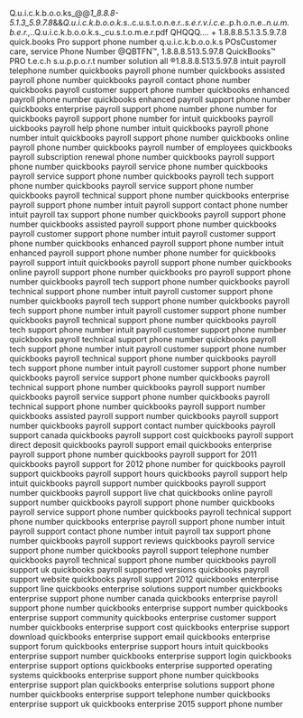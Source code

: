 Q.u.i.c.k.b.o.o.ks_@@_1_8.8.8-5.1.3_5.9.7.8_&&_Q.u.i.c.k.b.o.o.k.s._.c.u.s.t.o.n.e.r._.s.e.r.v.i.c.e._.p.h.o.n.e._.n.u.m.b.e.r.,._.Q.u.i.c.k.b.o.o.k.s._cu.s.t.o.m.e.r.pdf
QHQQQ.... + 1.8.8.8.5.1.3.5.9.7.8 quick.books Pro support phone number q.u.i.c.k.b.o.o.k.s POsCustomer care, service Phone Number
@QBTFN™, 1.8.8.8.513.5.97.8 QuickBooks™ PRO t.e.c.h s.u.p.p.o.r.t number solution all
®1.8.8.8.513.5.97.8 intuit payroll telephone number quickbooks payroll phone number quickbooks assisted payroll phone number quickbooks payroll contact phone number quickbooks payroll customer support phone number quickbooks enhanced payroll phone number quickbooks enhanced payroll support phone number quickbooks enterprise payroll support phone number phone number for quickbooks payroll support phone number for intuit quickbooks payroll uickbooks payroll help phone number intuit quickbooks payroll phone number intuit quickbooks payroll support phone number
quickbooks online payroll phone number
quickbooks payroll number of employees
quickbooks payroll subscription renewal phone number
quickbooks payroll support phone number
quickbooks payroll service phone number
quickbooks payroll service support phone number
quickbooks payroll tech support phone number
quickbooks payroll service support phone number
quickbooks payroll technical support phone number
quickbooks enterprise payroll support phone number
intuit payroll support contact phone number intuit payroll tax support phone number quickbooks payroll support phone number quickbooks assisted payroll support phone number quickbooks payroll customer support phone number intuit payroll customer support phone number quickbooks enhanced payroll support phone number intuit enhanced payroll support phone number phone number for quickbooks payroll support intuit quickbooks payroll support phone number quickbooks online payroll support phone number quickbooks pro payroll support phone number
quickbooks payroll tech support phone number
quickbooks payroll technical support phone number
intuit payroll customer support phone number
quickbooks payroll tech support phone number
quickbooks payroll tech support phone number
intuit payroll customer support phone number
quickbooks payroll technical support phone number
quickbooks payroll tech support phone number
intuit payroll customer support phone number
quickbooks payroll technical support phone number
quickbooks payroll tech support phone number
intuit payroll customer support phone number
quickbooks payroll technical support phone number
quickbooks payroll tech support phone number
intuit payroll customer support phone number
quickbooks payroll service support phone number
quickbooks payroll technical support phone number
quickbooks payroll support number
quickbooks payroll service support phone number
quickbooks payroll technical support phone number
quickbooks payroll support number
quickbooks assisted payroll support number
quickbooks payroll support number
quickbooks payroll support contact number
quickbooks payroll support canada
quickbooks payroll support cost
quickbooks payroll support direct deposit
quickbooks payroll support email
quickbooks enterprise payroll support phone number
quickbooks payroll support for 2011
quickbooks payroll support for 2012
phone number for quickbooks payroll support
quickbooks payroll support hours
quickbooks payroll support help
intuit quickbooks payroll support number
quickbooks payroll support number
quickbooks payroll support live chat
quickbooks online payroll support number
quickbooks payroll support phone number
quickbooks payroll service support phone number
quickbooks payroll technical support phone number
quickbooks enterprise payroll support phone number
intuit payroll support contact phone number
intuit payroll tax support phone number
quickbooks payroll support reviews
quickbooks payroll service support phone number
quickbooks payroll support telephone number
quickbooks payroll technical support phone number
quickbooks payroll support uk
quickbooks payroll supported versions
quickbooks payroll support website
quickbooks payroll support 2012
quickbooks enterprise support line
quickbooks enterprise solutions support number
quickbooks enterprise support phone number canada
quickbooks enterprise payroll support phone number
quickbooks enterprise support number
quickbooks enterprise support community
quickbooks enterprise customer support number
quickbooks enterprise support cost
quickbooks enterprise support download
quickbooks enterprise support email
quickbooks enterprise support forum
quickbooks enterprise support hours
intuit quickbooks enterprise support number
quickbooks enterprise support login
quickbooks enterprise support options
quickbooks enterprise supported operating systems
quickbooks enterprise support phone number
quickbooks enterprise support plan
quickbooks enterprise solutions support phone number
quickbooks enterprise support telephone number
quickbooks enterprise support uk
quickbooks enterprise 2015 support phone number